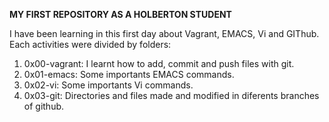 **MY FIRST REPOSITORY AS A HOLBERTON STUDENT**

I have been learning in this first day about Vagrant, EMACS, Vi and GIThub. Each activities were divided by folders:

1. 0x00-vagrant: I learnt how to add, commit and push files with git. 
2. 0x01-emacs: Some importants EMACS commands.
3. 0x02-vi: Some importants Vi commands.
4. 0x03-git: Directories and files made and modified in diferents branches of github.
